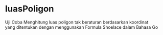 # luasPoligon
Uji Coba Menghitung luas poligon tak beraturan berdasarkan koordinat yang ditentukan dengan menggunakan Formula Shoelace dalam Bahasa Go
